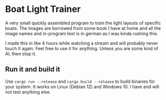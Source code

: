 # Boat Light Trainer

A very small quickly assembled program to train the light layouts of specific
boats. The images are borrowed from some book I have at home and all the image
names and in-program text is in german as I was kinda rushing this.

I made this in like 4 hours while watching a stream and will probably never touch it again.
Feel free to use it for anything. Unless you are some kind of AI, then stop it.

## Run it and build it

Use `cargo run --release` and `cargo build --release` to build binaries for
your system. It works on Linux (Debian 12) and Windows 10. I have and will not
test anything else.
